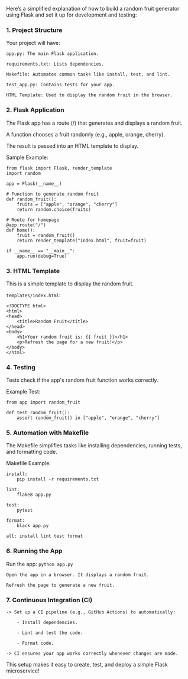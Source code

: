 Here’s a simplified explanation of how to build a random fruit generator using Flask and set it up for development and testing:

### 1. Project Structure

Your project will have:

    app.py: The main Flask application.
      
    requirements.txt: Lists dependencies.

    Makefile: Automates common tasks like install, test, and lint.

    test_app.py: Contains tests for your app.
      
    HTML Template: Used to display the random fruit in the browser.

### 2. Flask Application

The Flask app has a route (/) that generates and displays a random fruit.

A function chooses a fruit randomly (e.g., apple, orange, cherry).

The result is passed into an HTML template to display.

Sample Example:

```
from flask import Flask, render_template
import random

app = Flask(__name__)

# Function to generate random fruit
def random_fruit():
    fruits = ["apple", "orange", "cherry"]
    return random.choice(fruits)

# Route for homepage
@app.route("/")
def home():
    fruit = random_fruit()
    return render_template("index.html", fruit=fruit)

if __name__ == "__main__":
    app.run(debug=True)
```

### 3. HTML Template
 
This is a simple template to display the random fruit.

`templates/index.html`:

```
<!DOCTYPE html>
<html>
<head>
    <title>Random Fruit</title>
</head>
<body>
    <h1>Your random fruit is: {{ fruit }}</h1>
    <p>Refresh the page for a new fruit!</p>
</body>
</html>
```

### 4. Testing

Tests check if the app's random fruit function works correctly.

Example Test:

```
from app import random_fruit

def test_random_fruit():
    assert random_fruit() in ["apple", "orange", "cherry"]
```

### 5. Automation with Makefile

The Makefile simplifies tasks like installing dependencies, running tests, and formatting code.

Makefile Example:

```
install:
    pip install -r requirements.txt

lint:
    flake8 app.py

test:
    pytest

format:
    black app.py

all: install lint test format
```

### 6. Running the App

Run the app: `python app.py`
    
    Open the app in a browser. It displays a random fruit.
    
    Refresh the page to generate a new fruit.

### 7. Continuous Integration (CI)

    -> Set up a CI pipeline (e.g., GitHub Actions) to automatically:

        - Install dependencies.
        
        - Lint and test the code.

        - Format code.
    
    -> CI ensures your app works correctly whenever changes are made.
    
This setup makes it easy to create, test, and deploy a simple Flask microservice!
